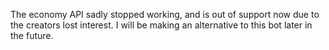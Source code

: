 The economy API sadly stopped working, and is out of support now due to the creators lost interest. I will be making an alternative to this bot later in the future. 
